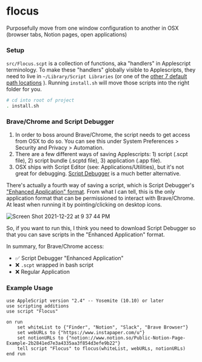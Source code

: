 # flocus
Purposefully move from one window configuration to another in OSX (browser tabs, Notion pages, open applications)

### Setup
`src/Flocus.scpt` is a collection of functions, aka "handlers" in Applescript terminology. To make these "handlers" globally visible to Applescripts, they need to live in `~/Library/Script Libraries` (or one of the [other 7 default path locations](https://developer.apple.com/library/archive/documentation/AppleScript/Conceptual/AppleScriptLangGuide/conceptual/ASLR_script_objects.html#//apple_ref/doc/uid/TP40000983-CH207-SW13)  ). Running `install.sh` will move those scripts into the right folder for you.

```bash
# cd into root of project
. install.sh
```

### Brave/Chrome and Script Debugger
1. In order to boss around Brave/Chrome, the script needs to get access from OSX to do so. You can see this under System Preferences > Security and Privacy > Automation. 
2. There are a few different ways of saving Applescripts: 1) script (.scpt file), 2) script bundle (.scptd file), 3) application (.app file).
3. OSX ships with Script Editor (see: Applications/Utilities), but it's not great for debugging. [Script Debugger](https://latenightsw.com/) is a much better alternative.

There's actually a fourth way of saving a script, which is Script Debugger's ["Enhanced Application" format](https://latenightsw.com/enhanced-applets/). From what I can tell, this is the only application format that can be permissioned to interact with Brave/Chrome. At least when running it by pointing/clicking on desktop icons.

![Screen Shot 2021-12-22 at 9 37 44 PM](https://user-images.githubusercontent.com/4749149/147184589-c8a5dedb-eefc-4cb1-a3df-7c19c59a2ef5.png)

So, if you want to run this, I think you need to download Script Debugger so that you can save scripts in the "Enhanced Application" format.

In summary, for Brave/Chrome access:
- ✅ Script Debugger "Enhanced Application"
- ❌ `.scpt` wrapped in bash script
- ❌ Regular Application

### Example Usage
```applescript
use AppleScript version "2.4" -- Yosemite (10.10) or later
use scripting additions
use script "Flocus"

on run
	set whiteList to {"Finder", "Notion", "Slack", "Brave Browser"}
	set webURLs to {"https://www.instapaper.com/u"}
	set notionURLs to {"notion://www.notion.so/Public-Notion-Page-Example-2b2841ed7e3a4335aa3f854d3efe9b22"}
	tell script "Flocus" to flocus(whiteList, webURLs, notionURLs)
end run
```
